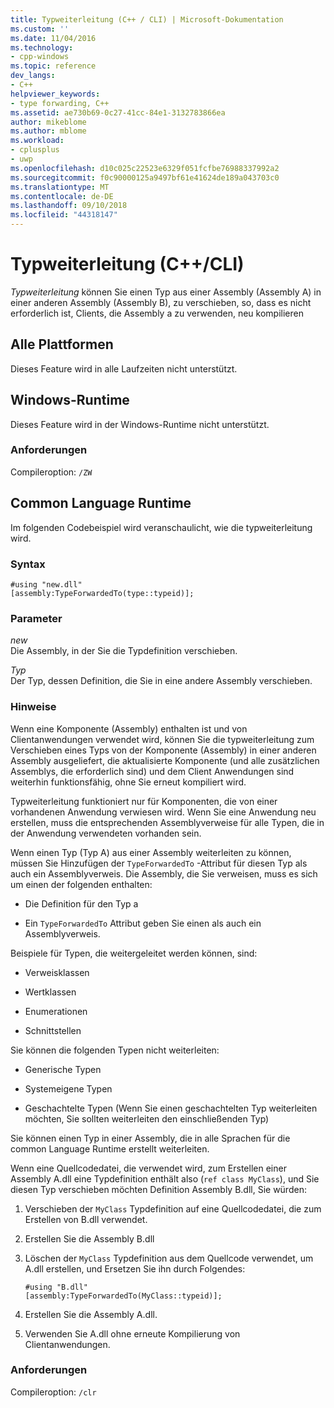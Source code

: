 ```yaml
---
title: Typweiterleitung (C++ / CLI) | Microsoft-Dokumentation
ms.custom: ''
ms.date: 11/04/2016
ms.technology:
- cpp-windows
ms.topic: reference
dev_langs:
- C++
helpviewer_keywords:
- type forwarding, C++
ms.assetid: ae730b69-0c27-41cc-84e1-3132783866ea
author: mikeblome
ms.author: mblome
ms.workload:
- cplusplus
- uwp
ms.openlocfilehash: d10c025c22523e6329f051fcfbe76988337992a2
ms.sourcegitcommit: f0c90000125a9497bf61e41624de189a043703c0
ms.translationtype: MT
ms.contentlocale: de-DE
ms.lasthandoff: 09/10/2018
ms.locfileid: "44318147"
---
```

# <a name="type-forwarding-ccli"></a>Typweiterleitung (C++/CLI)

*Typweiterleitung* können Sie einen Typ aus einer Assembly (Assembly A) in einer anderen Assembly (Assembly B), zu verschieben, so, dass es nicht erforderlich ist, Clients, die Assembly a zu verwenden, neu kompilieren

## <a name="all-platforms"></a>Alle Plattformen

Dieses Feature wird in alle Laufzeiten nicht unterstützt.

## <a name="windows-runtime"></a>Windows-Runtime

Dieses Feature wird in der Windows-Runtime nicht unterstützt.

### <a name="requirements"></a>Anforderungen

Compileroption: `/ZW`

## <a name="common-language-runtime"></a>Common Language Runtime

Im folgenden Codebeispiel wird veranschaulicht, wie die typweiterleitung wird.

### <a name="syntax"></a>Syntax

```
#using "new.dll"
[assembly:TypeForwardedTo(type::typeid)];
```

### <a name="parameters"></a>Parameter

*new*  
Die Assembly, in der Sie die Typdefinition verschieben.

*Typ*  
Der Typ, dessen Definition, die Sie in eine andere Assembly verschieben.

### <a name="remarks"></a>Hinweise

Wenn eine Komponente (Assembly) enthalten ist und von Clientanwendungen verwendet wird, können Sie die typweiterleitung zum Verschieben eines Typs von der Komponente (Assembly) in einer anderen Assembly ausgeliefert, die aktualisierte Komponente (und alle zusätzlichen Assemblys, die erforderlich sind) und dem Client Anwendungen sind weiterhin funktionsfähig, ohne Sie erneut kompiliert wird.

Typweiterleitung funktioniert nur für Komponenten, die von einer vorhandenen Anwendung verwiesen wird. Wenn Sie eine Anwendung neu erstellen, muss die entsprechenden Assemblyverweise für alle Typen, die in der Anwendung verwendeten vorhanden sein.

Wenn einen Typ (Typ A) aus einer Assembly weiterleiten zu können, müssen Sie Hinzufügen der `TypeForwardedTo` -Attribut für diesen Typ als auch ein Assemblyverweis. Die Assembly, die Sie verweisen, muss es sich um einen der folgenden enthalten:

- Die Definition für den Typ a

- Ein `TypeForwardedTo` Attribut geben Sie einen als auch ein Assemblyverweis.

Beispiele für Typen, die weitergeleitet werden können, sind:

- Verweisklassen

- Wertklassen

- Enumerationen

- Schnittstellen

Sie können die folgenden Typen nicht weiterleiten:

- Generische Typen

- Systemeigene Typen

- Geschachtelte Typen (Wenn Sie einen geschachtelten Typ weiterleiten möchten, Sie sollten weiterleiten den einschließenden Typ)

Sie können einen Typ in einer Assembly, die in alle Sprachen für die common Language Runtime erstellt weiterleiten.

Wenn eine Quellcodedatei, die verwendet wird, zum Erstellen einer Assembly A.dll eine Typdefinition enthält also (`ref class MyClass`), und Sie diesen Typ verschieben möchten Definition Assembly B.dll, Sie würden:

1. Verschieben der `MyClass` Typdefinition auf eine Quellcodedatei, die zum Erstellen von B.dll verwendet.

2. Erstellen Sie die Assembly B.dll

3. Löschen der `MyClass` Typdefinition aus dem Quellcode verwendet, um A.dll erstellen, und Ersetzen Sie ihn durch Folgendes:

    ```
    #using "B.dll"
    [assembly:TypeForwardedTo(MyClass::typeid)];
    ```

4. Erstellen Sie die Assembly A.dll.

5. Verwenden Sie A.dll ohne erneute Kompilierung von Clientanwendungen.

### <a name="requirements"></a>Anforderungen

Compileroption: `/clr`